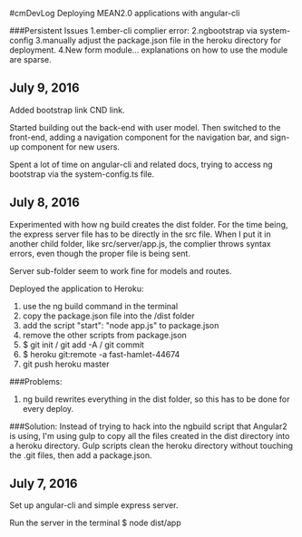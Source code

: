 #cmDevLog
Deploying MEAN2.0 applications with angular-cli

###Persistent Issues
1.ember-cli complier error:
2.ngbootstrap via system-config
3.manually adjust the package.json file in the heroku directory for deployment.
4.New form module... explanations on how to use the module are sparse. 

## July 9, 2016

Added bootstrap link CND link.

Started building out the back-end with user model.  Then switched to the front-end, adding a navigation component for the navigation bar, and sign-up component for new users.

Spent a lot of time on angular-cli and related docs, trying to access ng bootstrap via the system-config.ts file.


## July 8, 2016

Experimented with how ng build creates the dist folder.  For the time being, the express server file has to be directly in the src file.  When I put it in another child folder, like src/server/app.js, the complier throws syntax errors, even though the proper file is being sent.

Server sub-folder seem to work fine for models and routes.

Deployed the application to Heroku:
1. use the ng build command in the terminal
2. copy the package.json file into the /dist folder
3. add the script "start": "node app.js" to package.json
4. remove the other scripts from package.json
5. $ git init / git add -A / git commit
6. $ heroku git:remote -a fast-hamlet-44674 
7. git push heroku master

###Problems:
1. ng build rewrites everything in the dist folder, so this has to be done for every deploy.

###Solution:
Instead of trying to hack into the ngbuild script that Angular2 is using, I'm using gulp to copy all the files created in the dist directory into a heroku directory.  Gulp scripts clean the heroku directory without touching the .git files, then add a package.json.


## July 7, 2016

Set up angular-cli and simple express server.

Run the server in the terminal $ node dist/app 
